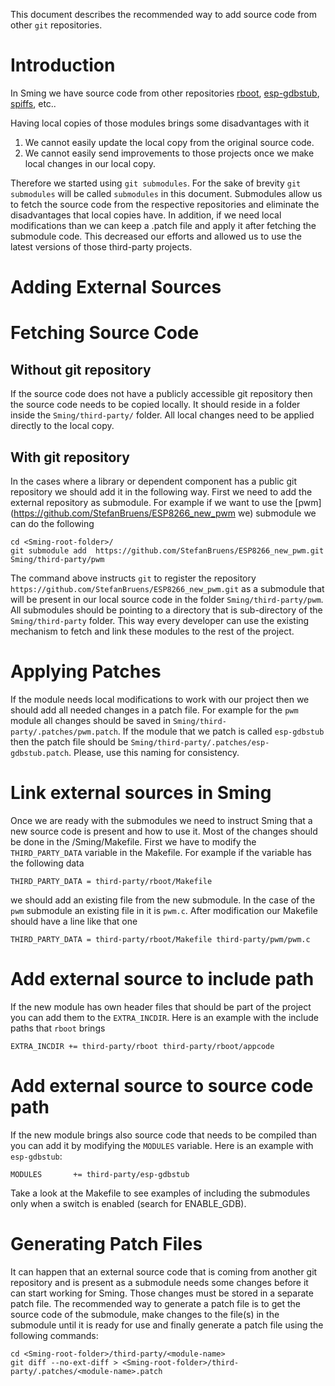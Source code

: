 This document describes the recommended way to add source code from other `git` repositories.

Introduction
============
In Sming we have source code from other repositories [rboot](https://github.com/raburton/rboot), [esp-gdbstub](https://github.com/espressif/esp-gdbstub), [spiffs](https://github.com/pellepl/spiffs), etc..

Having local copies of those modules brings some disadvantages with it
 
1. We cannot easily update the local copy from the original source code. 
2. We cannot easily send improvements to those projects once we make local changes in our local copy.

Therefore we started using `git submodules`. For the sake of brevity `git submodules` will be called `submodules` in this document. Submodules allow us to fetch the source code from the respective repositories and eliminate the disadvantages that local copies have. In addition, if we need local modifications than we can keep a <submodule>.patch file and apply it after fetching the submodule code. This decreased our efforts and allowed us to use the latest versions of those third-party projects.

Adding External Sources
=======================

# Fetching Source Code

## Without git repository
If the source code does not have a publicly accessible git repository then the source code needs to be copied locally. It should reside in a folder inside the `Sming/third-party/` folder.
All local changes need to be applied directly to the local copy.  

## With git repository
In the cases where a library or dependent component has a public git repository we should add it in the following way.
First we need to add the external repository as submodule. For example if we want to use the [pwm](https://github.com/StefanBruens/ESP8266_new_pwm we) submodule we can do the following
```
cd <Sming-root-folder>/
git submodule add  https://github.com/StefanBruens/ESP8266_new_pwm.git Sming/third-party/pwm
``` 

The command above instructs `git` to register the repository `https://github.com/StefanBruens/ESP8266_new_pwm.git` as a submodule that will be present in our local source code in the folder `Sming/third-party/pwm`. All submodules should be pointing to a directory that is sub-directory of the `Sming/third-party` folder. This way every developer can use the existing mechanism to fetch and link these modules to the rest of the project.   

# Applying Patches
If the module needs local modifications to work with our project then we should add all needed changes in a patch file. For example for the `pwm` module all changes should be saved in `Sming/third-party/.patches/pwm.patch`. If the module that we patch is called `esp-gdbstub` then the patch file should be `Sming/third-party/.patches/esp-gdbstub.patch`. Please, use this naming for consistency. 

# Link external sources in Sming
Once we are ready with the submodules we need to instruct Sming that a new source code is present and how to use it. Most of the changes should be done in the <Sming-root-folder>/Sming/Makefile. 
First we have to modify the `THIRD_PARTY_DATA` variable in the Makefile. For example if the variable has the following data 

`THIRD_PARTY_DATA = third-party/rboot/Makefile` 

we should add an existing file from the new submodule. In the case of the `pwm` submodule an existing file in it is `pwm.c`. After modification our Makefile should have a line like that one 

`THIRD_PARTY_DATA = third-party/rboot/Makefile third-party/pwm/pwm.c`

# Add external source to include path
If the new module has own header files that should be part of the project you can add them to the `EXTRA_INCDIR`. Here is an example with the include paths that `rboot` brings 

`EXTRA_INCDIR += third-party/rboot third-party/rboot/appcode` 

# Add external source to source code path
If the new module brings also source code that needs to be compiled than you can add it by modifying the `MODULES` variable. Here is an example with `esp-gdbstub`:

`MODULES       += third-party/esp-gdbstub` 
   
Take a look at the Makefile to see examples of including the submodules only when a switch is enabled (search for ENABLE_GDB).

Generating Patch Files
======================
It can happen that an external source code that is coming from another git repository and is present as a submodule needs some changes before it can start working for Sming. Those changes
must be stored in a separate patch file.
The recommended way to generate a patch file is to get the source code of the submodule, make changes to the file(s) in the submodule until it is ready for use and finally generate a patch file using the following commands:

```
cd <Sming-root-folder>/third-party/<module-name>
git diff --no-ext-diff > <Sming-root-folder>/third-party/.patches/<module-name>.patch
```

